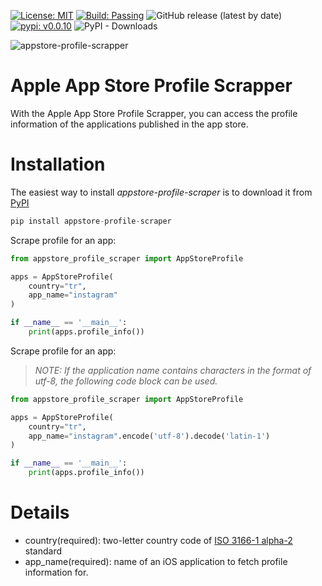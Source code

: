 [![License: MIT](https://img.shields.io/badge/License-MIT-green.svg)](https://opensource.org/licenses/MIT) 
[![Build: Passing](https://img.shields.io/badge/Build-Passing-green.svg)](https://github.com/KeremDlkmn/appstore-profile-scraper)
![GitHub release (latest by date)](https://img.shields.io/github/v/release/KeremDlkmn/appstore-profile-scraper)
[![pypi: v0.0.10](https://img.shields.io/badge/pypi-v0.0.10-yellow.svg)](https://pypi.org/project/appstore-profile-scraper/)
![PyPI - Downloads](https://img.shields.io/pypi/dm/appstore-profile-scraper)

![appstore-profile-scrapper](https://user-images.githubusercontent.com/25768758/122870011-cb272600-d335-11eb-8bd6-ddd40bdedd5d.png)

# Apple App Store Profile Scrapper
With the Apple App Store Profile Scrapper, you can access the profile information of the applications published in the app store.

# Installation
The easiest way to install *appstore-profile-scraper* is to download it from [PyPI](https://pypi.org/project/appstore-profile-scraper/)
```python
pip install appstore-profile-scraper
```

Scrape profile for an app:
```python
from appstore_profile_scraper import AppStoreProfile

apps = AppStoreProfile(
    country="tr", 
    app_name="instagram"
)

if __name__ == '__main__':
    print(apps.profile_info())
```

Scrape profile for an app:
> *NOTE: If the application name contains characters in the format of utf-8, the following code block can be used.*
```python
from appstore_profile_scraper import AppStoreProfile

apps = AppStoreProfile(
    country="tr", 
    app_name="instagram".encode('utf-8').decode('latin-1')
)

if __name__ == '__main__':
    print(apps.profile_info())
```

# Details
* country(required): two-letter country code of [ISO 3166-1 alpha-2](https://en.wikipedia.org/wiki/ISO_3166-1_alpha-2) standard
* app_name(required): name of an iOS application to fetch profile information for.
